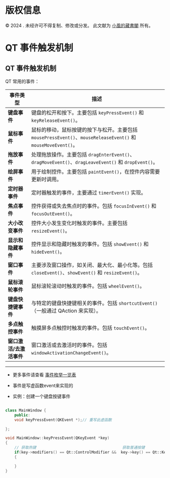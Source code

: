 # 版权信息

© 2024 . 未经许可不得复制、修改或分发。 此文献为 [小風的藏書閣](https://t.me/xfp2333) 所有。


# QT 事件触发机制



## QT 事件触发机制

QT 常用的事件：

| 事件类型           | 描述                                         |
|------------------|--------------------------------------------|
| **键盘事件**         | 键盘的松开和按下。主要包括 `keyPressEvent()` 和 `keyReleaseEvent()`。               |
| **鼠标事件**         | 鼠标的移动，鼠标按键的按下与松开。主要包括 `mousePressEvent()`、`mouseReleaseEvent()` 和 `mouseMoveEvent()`。 |
| **拖放事件**         | 处理拖放操作。主要包括 `dragEnterEvent()`、`dragMoveEvent()`、`dragLeaveEvent()` 和 `dropEvent()`。  |
| **绘屏事件**         | 用于绘制控件。主要包括 `paintEvent()`，在控件内容需要更新时调用。                 |
| **定时器事件**        | 定时器触发的事件，主要通过 `timerEvent()` 实现。                                   |
| **焦点事件**         | 控件获得或失去焦点时的事件。包括 `focusInEvent()` 和 `focusOutEvent()`。        |
| **大小改变事件**      | 控件大小发生变化时触发的事件。主要包括 `resizeEvent()`。                         |
| **显示和隐藏事件**    | 控件显示和隐藏时触发的事件。包括 `showEvent()` 和 `hideEvent()`。               |
| **窗口事件**         | 主要涉及窗口操作，如关闭、最大化、最小化等。包括 `closeEvent()`、`showEvent()` 和 `resizeEvent()`。 |
| **鼠标滚轮事件**       | 鼠标滚轮滚动时触发的事件。包括 `wheelEvent()`。                                   |
| **键盘快捷键事件**     | 与特定的键盘快捷键相关的事件。包括 `shortcutEvent()`（一般通过 QAction 来实现）。       |
| **多点触控事件**       | 触摸屏多点触控时触发的事件。包括 `touchEvent()`。                                |
| **窗口激活/去激活事件**| 窗口激活或去激活时的事件。包括 `windowActivationChangeEvent()`。                |

---

- 更多事件请查看 [事件枚举一览表](./EVENT_EX.MD)


- 事件是写虚函数event来实现的

- 实例：创建一个键盘按键事件
```cpp

class MainWindow {
    public:
    void keyPressEvent(QKEvent *);// 重写此虚函数

};

void MainWindow::keyPressEvent(QKeyEvent *key)
{
    // 获取热键                                      获取普通按键
    if(key->modifiers() == Qt::ControlModifier &&  key->key() == Qt::Key_S)
    {

    }
}
```
